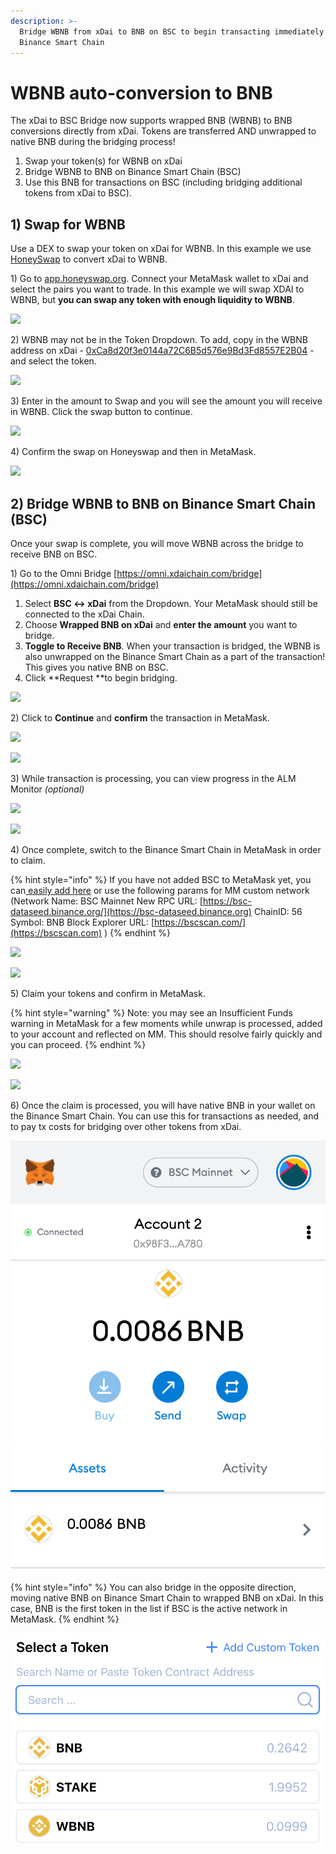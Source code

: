 ```yaml
---
description: >-
  Bridge WBNB from xDai to BNB on BSC to begin transacting immediately on
  Binance Smart Chain
---
```


# WBNB auto-conversion to BNB

The xDai to BSC Bridge now supports wrapped BNB (WBNB) to BNB conversions directly from xDai. Tokens are transferred AND unwrapped to native BNB during the bridging process!

1. Swap your token(s) for WBNB on xDai
2. Bridge WBNB to BNB on Binance Smart Chain (BSC)
3. Use this BNB for transactions on BSC (including bridging additional tokens from xDai to BSC).

## 1) Swap for WBNB

Use a DEX to swap your token on xDai for WBNB. In this example we use [HoneySwap](https://app.honeyswap.org/#/swap) to convert xDai to WBNB.

1\) Go to [app.honeyswap.org](https://app.honeyswap.org/#/swap). Connect your MetaMask wallet to xDai and select the pairs you want to trade. In this example we will swap XDAI to WBNB, but **you can swap any token with enough liquidity to WBNB**.

![](../../../../.gitbook/assets/hs1.png)

2\) WBNB may not be in the Token Dropdown. To add, copy in the WBNB address on xDai - [0xCa8d20f3e0144a72C6B5d576e9Bd3Fd8557E2B04](https://blockscout.com/xdai/mainnet/tokens/0xCa8d20f3e0144a72C6B5d576e9Bd3Fd8557E2B04/token-transfers) - and select the token.

![](../../../../.gitbook/assets/hs2.png)

3\) Enter in the amount to Swap and you will see the amount you will receive in WBNB. Click the swap button to continue.

![](../../../../.gitbook/assets/hs-3.png)

4\) Confirm the swap on Honeyswap and then in MetaMask.

![](../../../../.gitbook/assets/hs-4.png)

## 2) Bridge WBNB to BNB on Binance Smart Chain (BSC)

Once your swap is complete, you will move WBNB across the bridge to receive BNB on BSC.

1\) Go to the Omni Bridge [https://omni.xdaichain.com/bridge](https://omni.xdaichain.com/bridge)

1. Select **BSC <-> xDai** from the Dropdown. Your MetaMask should still be connected to the xDai Chain.
2. Choose **Wrapped BNB on xDai** and **enter the amount** you want to bridge.
3. **Toggle to Receive BNB**. When your transaction is bridged, the WBNB is also unwrapped on the Binance Smart Chain as a part of the transaction! This gives you native BNB on BSC.
4. Click **Request **to begin bridging.

![](../../../../.gitbook/assets/b1.png)

2\) Click to **Continue** and **confirm** the transaction in MetaMask.

![](../../../../.gitbook/assets/b2-a.png)

![](../../../../.gitbook/assets/b2-b.png)

3\) While transaction is processing, you can view progress in the ALM Monitor _(optional)_

![](../../../../.gitbook/assets/alm-1.png)

![](../../../../.gitbook/assets/alm-2.png)

4\) Once complete, switch to the Binance Smart Chain in MetaMask in order to claim.

{% hint style="info" %}
&#x20;If you have not added BSC to MetaMask yet, you can[ easily add here](https://chainlist.org) or use the following params for MM custom network (Network Name: BSC Mainnet New RPC URL: [https://bsc-dataseed.binance.org/](https://bsc-dataseed.binance.org) ChainID: 56 Symbol: BNB Block Explorer URL: [https://bscscan.com/](https://bscscan.com) )
{% endhint %}

![](../../../../.gitbook/assets/bs-1.png)

![](../../../../.gitbook/assets/bs-2.png)

5\) Claim your tokens and confirm in MetaMask.&#x20;

{% hint style="warning" %}
Note: you may see an Insufficient Funds warning in MetaMask for a few moments while unwrap is processed, added to your account and reflected on MM. This should resolve fairly quickly and you can proceed.
{% endhint %}

![](../../../../.gitbook/assets/claim-1.png)

![](../../../../.gitbook/assets/claim-2.png)

6\) Once the claim is processed, you will have native BNB in your wallet on the Binance Smart Chain. You can use this for transactions as needed, and to pay tx costs for bridging over other tokens from xDai.&#x20;

![](../../../../.gitbook/assets/BNB-1.png)

{% hint style="info" %}
You can also bridge in the opposite direction, moving native BNB on Binance Smart Chain to wrapped BNB on xDai. In this case, BNB is the first token in the list if BSC is the active network in MetaMask.
{% endhint %}

![](<../../../../.gitbook/assets/image (13) (1).png>)

####

